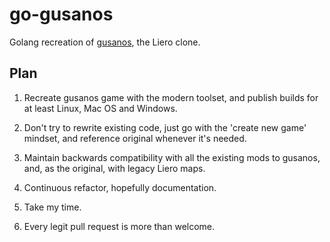 # go-gusanos
Golang recreation of [gusanos](https://github.com/wesz/gusanos), the Liero clone.

## Plan

1. Recreate gusanos game with the modern toolset, and publish builds for at least Linux, Mac OS and Windows.

2. Don't try to rewrite existing code, just go with the 'create new game' mindset, and reference original whenever it's needed.

3. Maintain backwards compatibility with all the existing mods to gusanos, and, as the original, with legacy Liero maps.

4. Continuous refactor, hopefully documentation.

5. Take my time.

6. Every legit pull request is more than welcome.